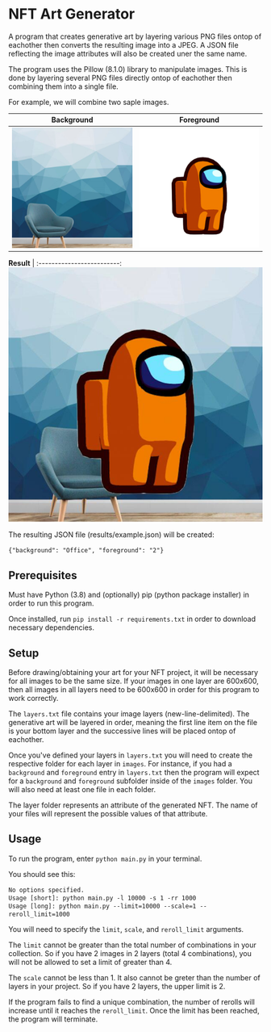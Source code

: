 # NFT Art Generator

A program that creates generative art by layering various PNG files ontop of eachother then converts the resulting image into a JPEG. A JSON file reflecting the image attributes will also be created uner the same name.

The program uses the Pillow (8.1.0) library to manipulate images. This is done by layering several PNG files directly ontop of eachother then combining them into a single file.

For example, we will combine two saple images.

Background            |  Foreground
:-------------------------:|:-------------------------:
![background/Office.png](files/layers/background/Office.png)  |  ![foreground/2.png](files/layers/foreground/2.png)

**Result** |
:-------------------------:
![results/example.png](files/results/example.jpeg "Example")

The resulting JSON file (results/example.json) will be created:
```
{"background": "Office", "foreground": "2"}
```

## Prerequisites

Must have Python (3.8) and (optionally) pip (python package installer) in order to run this program.

Once installed, run `pip install -r requirements.txt` in order to download necessary dependencies.

## Setup

Before drawing/obtaining your art for your NFT project, it will be necessary for all images to be the same size. If your images in one layer are 600x600, then all images in all layers need to be 600x600 in order for this program to work correctly.

The `layers.txt` file contains your image layers (new-line-delimited). The generative art will be layered in order, meaning the first line item on the file is your bottom layer and the successive lines will be placed ontop of eachother.

Once you've defined your layers in `layers.txt` you will need to create the respective folder for each layer in `images`. For instance, if you had a `background` and `foreground` entry in `layers.txt` then the program will expect for a `background` and `foreground` subfolder inside of the `images` folder. You will also need at least one file in each folder.

The layer folder represents an attribute of the generated NFT. The name of your files will represent the possible values of that attribute.

## Usage

To run the program, enter `python main.py` in your terminal.

You should see this:
```
No options specified.
Usage [short]: python main.py -l 10000 -s 1 -rr 1000
Usage [long]: python main.py --limit=10000 --scale=1 --reroll_limit=1000
```

You will need to specify the `limit`, `scale`, and `reroll_limit` arguments. 

The `limit` cannot be greater than the total number of combinations in your collection. So if you have 2 images in 2 layers (total 4 combinations), you will not be allowed to set a limit of greater than 4. 

The `scale` cannot be less than 1. It also cannot be greter than the number of layers in your project. So if you have 2 layers, the upper limit is 2.

If the program fails to find a unique combination, the number of rerolls will increase until it reaches the `reroll_limit`. Once the limit has been reached, the program will terminate.
